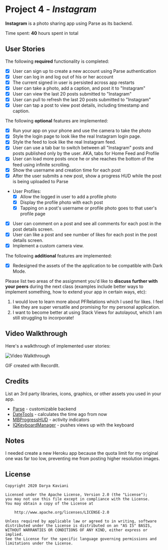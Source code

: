# Project 4 - *Instagram*

**Instagram** is a photo sharing app using Parse as its backend.

Time spent: **40** hours spent in total

## User Stories

The following **required** functionality is completed:

- [x] User can sign up to create a new account using Parse authentication
- [x] User can log in and log out of his or her account
- [x] The current signed in user is persisted across app restarts
- [x] User can take a photo, add a caption, and post it to "Instagram"
- [x] User can view the last 20 posts submitted to "Instagram"
- [x] User can pull to refresh the last 20 posts submitted to "Instagram"
- [x] User can tap a post to view post details, including timestamp and caption.

The following **optional** features are implemented:

- [x] Run your app on your phone and use the camera to take the photo
- [x] Style the login page to look like the real Instagram login page.
- [x] Style the feed to look like the real Instagram feed.
- [x] User can use a tab bar to switch between all "Instagram" posts and posts published only by the user. AKA, tabs for Home Feed and Profile
- [x] User can load more posts once he or she reaches the bottom of the feed using infinite scrolling.
- [x] Show the username and creation time for each post
- [x] After the user submits a new post, show a progress HUD while the post is being uploaded to Parse
- User Profiles:
  - [x] Allow the logged in user to add a profile photo
  - [x] Display the profile photo with each post
  - [x] Tapping on a post's username or profile photo goes to that user's profile page
- [x] User can comment on a post and see all comments for each post in the post details screen.
- [x] User can like a post and see number of likes for each post in the post details screen.
- [x] Implement a custom camera view.

The following **additional** features are implemented:

- [x] Redesigned the assets of the the application to be compatible with Dark Mode.

Please list two areas of the assignment you'd like to **discuss further with your peers** during the next class (examples include better ways to implement something, how to extend your app in certain ways, etc):

1. I would love to learn more about PFRelations which I used for likes. I feel like they are super versatile and promising for my personal application.
2. I want to become better at using Stack Views for autolayout, which I am still struggling to incorporate!

## Video Walkthrough

Here's a walkthrough of implemented user stories:

<img src='http://g.recordit.co/A3FTKW0N3A.gif' title='Video Walkthrough' width='' alt='Video Walkthrough' />

GIF created with RecordIt.

## Credits

List an 3rd party libraries, icons, graphics, or other assets you used in your app.

- [Parse](https://parseplatform.org/) - customizable backend
- [DateTools](https://github.com/MatthewYork/DateTools) - calculates the time ago from now
- [MBProgressHUD](https://github.com/jdg/MBProgressHUD) - activity indicators
- [IQKeyboardManager](https://github.com/hackiftekhar/IQKeyboardManager) - pushes views up with the keyboard

## Notes

I needed create a new Heroku app because the quota limit for my original one was far too low, preventing me from posting higher resolution images.

## License

    Copyright 2020 Darya Kaviani

    Licensed under the Apache License, Version 2.0 (the "License");
    you may not use this file except in compliance with the License.
    You may obtain a copy of the License at

        http://www.apache.org/licenses/LICENSE-2.0

    Unless required by applicable law or agreed to in writing, software
    distributed under the License is distributed on an "AS IS" BASIS,
    WITHOUT WARRANTIES OR CONDITIONS OF ANY KIND, either express or implied.
    See the License for the specific language governing permissions and
    limitations under the License.
